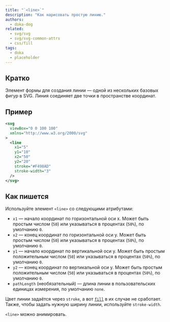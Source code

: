 ```yaml
---
title: "`<line>`"
description: "Как нарисовать простую линию."
authors:
  - doka-dog
related:
  - svg/svg
  - svg/svg-common-attrs
  - css/fill
tags:
  - doka
  - placeholder
---
```


## Кратко

Элемент формы для создания линии — одной из нескольких базовых фигур в SVG. Линия соединяет две точки в пространстве координат.

## Пример

```svg
<svg
  viewBox="0 0 100 100"
  xmlns="http://www.w3.org/2000/svg"
>
  <line
    x1="5"
    y1="10"
    x2="50"
    y2="20"
    stroke="#F498AD"
    stroke-width="3"
  />
</svg>
```

## Как пишется

Используйте элемент `<line>` со следующими атрибутами:

- `x1` — начало координат по горизонтальной оси x. Может быть простым числом (`50`) или указываться в процентах (`50%`), по умолчанию `0`.
- `x2` — конец координат по горизонтальной оси y. Может быть простым числом (`50`) или указываться в процентах (`50%`), по умолчанию `0`.
- `y1` — начало координат по вертикальной оси y. Может быть простым положительным числом (`50`) или указываться в процентах (`50%`), по умолчанию `0`.
- `y2` — конец координат по вертикальной оси y. Может быть простым положительным числом (`50`) или указываться в процентах (`50%`), по умолчанию `0`.
- `pathLength` (необязательный) — длина линии в пользовательских единицах измерения, по умолчанию `none`.

Цвет линии задаётся через `stroke`, а вот [`fill`](/css/fill/) в их случае не сработает. Также, чтобы задать нужную ширину линии, используйте `stroke-width`.

`<line>` можно анимировать.
